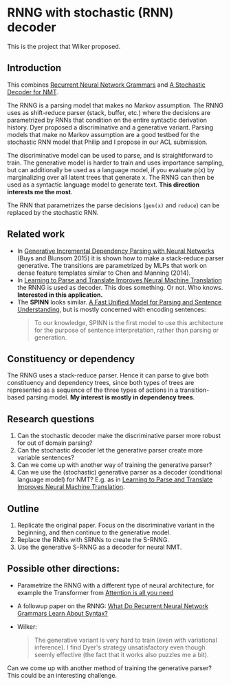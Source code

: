 
# RNNG with stochastic (RNN) decoder

This is the project that Wilker proposed.

## Introduction
This combines [Recurrent Neural Network Grammars](https://arxiv.org/abs/1602.07776) and [A Stochastic Decoder for NMT](https://arxiv.org/abs/1602.07776).

The RNNG is a parsing model that makes no Markov assumption. The RNNG uses as shift-reduce parser (stack, buffer, etc.) where the decisions are parametrized by RNNs that condition on the entire syntactic derivation history. Dyer proposed a discriminative and a generative variant. Parsing models that make no Markov assumption are a good testbed for the stochastic RNN model that Philip and I propose in our ACL submission.

The discriminative model can be used to parse, and is straightforward to train. The generative model is harder to train and uses importance sampling, but can additionally be used as a language model, if you evaluate p(x) by marginalizing over all latent trees that generate x. The RNNG can then be used as a syntactic language model to generate text. **This direction interests me the most**.

The RNN that parametrizes the parse decisions (`gen(x)` and `reduce`) can be replaced by the stochastic RNN.

## Related work

* In [Generative Incremental Dependency Parsing with Neural Networks](http://www.aclweb.org/anthology/P15-2142) (Buys and Blunsom 2015) it is shown how to make a stack-reduce parser generative. The transitions are parametrized by MLPs that work on dense feature templates similar to Chen and Manning (2014).
* In [Learning to Parse and Translate Improves Neural Machine Translation](https://arxiv.org/pdf/1702.03525.pdf) the RNNG is used as decoder. This does something. Or not. Who knows. **Interested in this application.**
* The **SPINN** looks similar. [A Fast Unified Model for Parsing and Sentence Understanding](http://www.foldl.me/uploads/papers/acl2016.pdf), but is mostly concerned with encoding sentences:
  > To our knowledge, SPINN is the first model to use this architecture for the purpose of sentence interpretation, rather than parsing or generation.

## Constituency or dependency

The RNNG uses a stack-reduce parser. Hence it can parse to give both constituency and dependency trees, since both types of trees are
represented as a sequence of the three types of actions in a transition-based parsing model. **My interest is mostly in dependency trees**.

## Research questions

1. Can the stochastic decoder make the discriminative parser more robust for out of domain parsing?
2. Can the stochastic decoder let the generative parser create more variable sentences?
3. Can we come up with another way of training the generative parser?
4. Can we use the (stochastic) generative parser as a decoder (conditional language model) for NMT? E.g. as in [Learning to Parse and Translate Improves Neural Machine Translation](https://arxiv.org/pdf/1702.03525.pdf).

## Outline

1. Replicate the original paper. Focus on the discriminative variant in the beginning, and then continue to the generative model.
2. Replace the RNNs with SRNNs to create the S-RNNG.
3. Use the generative S-RNNG as a decoder for neural NMT.

## Possible other directions:

* Parametrize the RNNG with a different type of neural architecture, for example the Transformer from [Attention is all you need](https://arxiv.org/pdf/1706.03762.pdf)
* A followup paper on the RNNG: [What Do Recurrent Neural Network Grammars Learn About Syntax?](https://arxiv.org/pdf/1611.05774.pdf)

* Wilker:

  > The generative variant is very hard to train (even with variational inference). I find Dyer's strategy unsatisfactory even though seemly effective (the fact that it works also puzzles me a bit).

Can we come up with another method of training the generative parser? This could be an interesting challenge.
